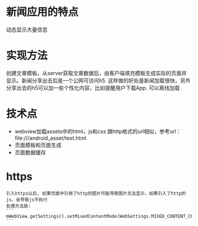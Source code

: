 # 新闻应用的特点
动态显示大量信息

# 实现方法
创建文章模板，从server获取文章数据后，由客户端填充模板生成实际的页面并显示。新闻分享出去后是一个公网可访问h5.
这样做的好处是新闻加载很快，另外分享出去的h5可以加一些个性化内容，比如提醒用户下载App. 可以离线加载

# 技术点
- webview加载assets中的html，js和css
    跟http格式的url相似，参考url：file:///android_asset/test.html
- 页面模板和页面生成
- 页面数据缓存

# https
    引入https以后, 如果页面中引用了http的图片可能导致图片无法显示，如果引入了http的js，会导致js不执行
    处理方法是:
    ```
    mWebView.getSettings().setMixedContentMode(WebSettings.MIXED_CONTENT_COMPATIBILITY_MODE);
    ```


